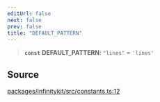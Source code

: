 ```yaml
---
editUrl: false
next: false
prev: false
title: "DEFAULT_PATTERN"
---
```


> **`const`** **DEFAULT\_PATTERN**: `"lines"` = `'lines'`

## Source

[packages/infinitykit/src/constants.ts:12](https://github.com/nodenogg-in/alpha-p2p/blob/e7369be/packages/infinitykit/src/constants.ts#L12)

